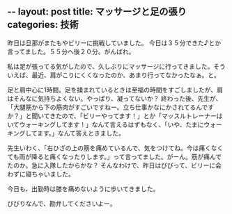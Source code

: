 --
layout: post
title: マッサージと足の張り
categories: 技術
--

昨日は旦那がまたもやビリーに挑戦していました。
今日は３５分できた♪とか言ってました。５５分へ後２０分。がんばれ。

私は足が張ってる気がしたので、久しぶりにマッサージに行ってきました。そういえば、最近、肩がこりにくくなったのか、あまり行ってなかったなぁ。と。

足と肩中心に1時間。足を揉まれているときは至福の時間をすごしましたが、肩はそんなに気持ちよくない。やっぱり、凝ってないか？
終わった後、先生が、「大腿筋から下の筋肉がすごいですねー。立ち仕事かなにかされてるんですか？」と聞いてきたので、「ビリーやってます！」とか「マッスルトレーナーはいてウォーキングしてます！」なんて言えるはずもなく、「いや、たまにウォーキングしてます。」なんて答えときました。

先生いわく、「右ひざの上の筋を痛めているんで、気をつけてね。今は痛くなくても雨が降ると痛くなったりします。」って言ってました。がーん。筋が痛んでたのか。急に入隊したからかな？
そんなわけで、昨日はびびって、ビリーに会わずに寝ちゃいました。

今日も、出勤時は膝を痛めないように歩いてきました。

びびりなんで、勘弁してくださいよー。

